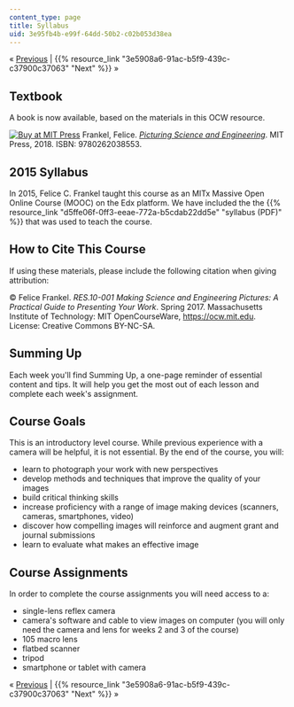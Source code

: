 ```yaml
---
content_type: page
title: Syllabus
uid: 3e95fb4b-e99f-64dd-50b2-c02b053d38ea
---
```


« [Previous](/resources/res-10-001-making-science-and-engineering-pictures-a-practical-guide-to-presenting-your-work-spring-2016) | {{% resource_link "3e5908a6-91ac-b5f9-439c-c37900c37063" "Next" %}} »

Textbook
--------

A book is now available, based on the materials in this OCW resource.

[![Buy at MIT Press](/images/mp_logo.gif)](http://mitpress.mit.edu/9780262038553) Frankel, Felice. _[Picturing Science and Engineering](http://mitpress.mit.edu/9780262038553)_. MIT Press, 2018. ISBN: 9780262038553.

2015 Syllabus
-------------

In 2015, Felice C. Frankel taught this course as an MITx Massive Open Online Course (MOOC) on the Edx platform. We have included the the {{% resource_link "d5ffe06f-0ff3-eeae-772a-b5cdab22dd5e" "syllabus (PDF)" %}} that was used to teach the course. 

How to Cite This Course
-----------------------

If using these materials, please include the following citation when giving attribution: 

© Felice Frankel. _RES.10-001 Making Science and Engineering Pictures: A Practical Guide to Presenting Your Work_. Spring 2017. Massachusetts Institute of Technology: MIT OpenCourseWare, https://ocw.mit.edu. License: Creative Commons BY-NC-SA.

Summing Up
----------

Each week you'll find Summing Up, a one-page reminder of essential content and tips. It will help you get the most out of each lesson and complete each week's assignment.

Course Goals
------------

This is an introductory level course. While previous experience with a camera will be helpful, it is not essential. By the end of the course, you will:

*   learn to photograph your work with new perspectives
*   develop methods and techniques that improve the quality of your images
*   build critical thinking skills
*   increase proficiency with a range of image making devices (scanners, cameras, smartphones, video)
*   discover how compelling images will reinforce and augment grant and journal submissions
*   learn to evaluate what makes an effective image

Course Assignments
------------------

In order to complete the course assignments you will need access to a:

*   single-lens reflex camera
*   camera's software and cable to view images on computer (you will only need the camera and lens for weeks 2 and 3 of the course)
*   105 macro lens
*   flatbed scanner
*   tripod
*   smartphone or tablet with camera

« [Previous](/resources/res-10-001-making-science-and-engineering-pictures-a-practical-guide-to-presenting-your-work-spring-2016) | {{% resource_link "3e5908a6-91ac-b5f9-439c-c37900c37063" "Next" %}} »